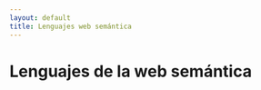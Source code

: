 ```yaml
---
layout: default
title: Lenguajes web semántica
---
```

<div id="contact">
  <h1 class="pageTitle">Lenguajes de la web semántica</h1>
  <p class="intro"></p>
</div>


<!--
<div id="contact">
  <h1 class="pageTitle">Contact Me</h1>
  <div class="contactContent">
    <p class="intro">This is an example Contact page. If you want to make changes then do so in the <code>contact.html</code> file.</p>
    <p>The form is provided by <a href="http://formspree.io/">Formspree.</a> Follow the directions on their site to set up the form for use.</p>
    <p>If you have questions about the theme feel free to <a href="mailto:brimaidesigns@gmail.com">email me</a> or create an issue on <a href="https://github.com/brianmaierjr/long-haul">GitHub</a>. Enjoy!</p>
  </div>

  <form action="http://formspree.io/your@mail.com" method="POST">
    <label for="name">Name</label>
    <input type="text" id="name" name="name" class="full-width"><br>
    <label for="email">Email Address</label>
    <input type="email" id="email" name="_replyto" class="full-width"><br>
    <label for="message">Message</label>
    <textarea name="message" id="message" cols="30" rows="10" class="full-width"></textarea><br>
    <input type="submit" value="Send" class="button">
  </form>
</div-->

